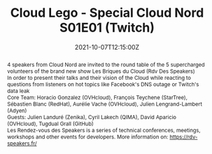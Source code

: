 ---
title: Cloud Lego - Special Cloud Nord S01E01 (Twitch)

event: Cloud Nord 2021
event_url: https://www.cloudnord.fr/programme2021

location: Online

summary: Round Table - Les Rendez-vous des Speakers
abstract: "4 speakers from Cloud Nord are invited to the round table of the 5 supercharged volunteers
of the brand new show Les Briques du Cloud (Rdv Des Speakers)


In order to present their talks and their vision of the Cloud while reacting to
questions from listeners on hot topics like Facebook's DNS outage or Twitch's data leak


Core Team: Horacio Gonzalez (OVHcloud), François Teychene (StarTree), Sébastien Blanc (RedHat), Aurélie Vache (OVHcloud), Julien Lengrand-Lambert (Adyen)


Guests: Julien Landuré (Zenika), Cyril Lakech (QIMA), David Aparicio (OVHcloud), Tugdual Grall (GitHub)


Les Rendez-vous des Speakers is a series of technical conferences, meetings, workshops and other events for developers. More information on: https://rdv-speakers.fr/"

date: "2021-10-07T12:15:00Z"
date_end: "2021-10-07T13:15:00Z"
all_day: false

publishDate: "2021-10-06T12:00:00Z"

authors: [David Aparicio]
tags: [Cloud, Twitch]

featured: false

image:
  caption: 'Image credit: [**Cloud Nord 2021**](https://www.cloudnord.fr/programme2021)'
  focal_point: Right

links: 
- icon: youtube
  icon_pack: fab
  name: Youtube
  url: https://youtu.be/DkY1BA6M93g
- icon: twitch
  icon_pack: fab
  name: Twitch
  url: https://www.twitch.tv/videos/1169837703
- icon: twitter
  icon_pack: fab
  name: Twitter
  url: https://twitter.com/dadideo/status/1446073878304935940 
url_code: ""
url_pdf: ""
url_slides: ""
url_video: ""

slides: ""
projects: []
---